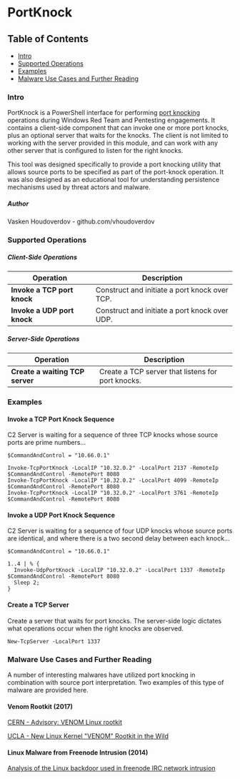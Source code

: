 # PortKnock

## Table of Contents
* [Intro](#intro)
* [Supported Operations](#operations)
* [Examples](#examples)
* [Malware Use Cases and Further Reading](#appendix)

### <a name="intro"></a>Intro
PortKnock is a PowerShell interface for performing [port knocking](https://attack.mitre.org/techniques/T1205/) operations during Windows Red Team and Pentesting engagements. It contains a client-side component that can invoke one or more port knocks, plus an optional server that waits for the knocks.  The client is not limited to working with the server provided in this module, and can work with any other server that is configured to listen for the right knocks.

This tool was designed specifically to provide a port knocking utility that allows source ports to be specified as part of the port-knock operation.
It was also designed as an educational tool for understanding persistence mechanisms used by threat actors and malware.

#####  Author
Vasken Houdoverdov  - github.com/vhoudoverdov

### <a name="operations"></a>Supported Operations
##### <a name="client-operations"></a>Client-Side Operations

| Operation | Description |
| --- | --- |
| **Invoke a TCP port knock** | Construct and initiate a port knock over TCP. |
| **Invoke a UDP port knock** | Construct and initiate a port knock over UDP.|

##### <a name="server-operations"></a>Server-Side Operations

| Operation | Description |
| --- | --- |
| **Create a waiting TCP server** | Create a TCP server that listens for port knocks. |

### <a name="examples"></a>Examples
#### Invoke a TCP Port Knock Sequence
C2 Server is waiting for a sequence of three TCP knocks whose source ports are prime numbers...
```
$CommandAndControl = "10.66.0.1"

Invoke-TcpPortKnock -LocalIP "10.32.0.2" -LocalPort 2137 -RemoteIp $CommandAndControl -RemotePort 8080
Invoke-TcpPortKnock -LocalIP "10.32.0.2" -LocalPort 4099 -RemoteIp $CommandAndControl -RemotePort 8080
Invoke-TcpPortKnock -LocalIP "10.32.0.2" -LocalPort 3761 -RemoteIp $CommandAndControl -RemotePort 8080
```


#### Invoke a UDP Port Knock Sequence
C2 Server is waiting for a sequence of four UDP knocks whose source ports are identical, and where there is a two second delay between each knock...
```
$CommandAndControl = "10.66.0.1"

1..4 | % {
  Invoke-UdpPortKnock -LocalIP "10.32.0.2" -LocalPort 1337 -RemoteIp $CommandAndControl -RemotePort 8080
  Sleep 2;
}
```

#### Create a TCP Server
Create a server that waits for port knocks.  The server-side logic dictates what operations occur when the right knocks are observed.
```
New-TcpServer -LocalPort 1337
```

### <a name="appendix"></a>Malware Use Cases and Further Reading
A number of interesting malwares have utilized port knocking in combination with source port interpretation.  Two examples of this type of malware are provided here.

#### Venom Rootkit (2017)

[CERN - Advisory: VENOM Linux rootkit](https://security.web.cern.ch/security/venom.shtml)

[UCLA - New Linux Kernel "VENOM" Rootkit in the Wild](https://www.it.ucla.edu/security/advisories/new-linux-kernel-venom-rootkit-in-the-wild)


#### Linux Malware from Freenode Intrusion (2014)

[Analysis of the Linux backdoor used in freenode IRC network intrusion](https://www.nccgroup.trust/uk/about-us/newsroom-and-events/blogs/2014/october/analysis-of-the-linux-backdoor-used-in-freenode-irc-network-compromise/)
